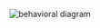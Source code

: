 ![behavioral diagram](https://user-images.githubusercontent.com/101461694/160290885-3d4787bf-bd33-498a-99b5-b3f6f1dbd568.png)
